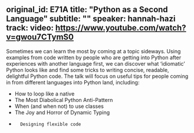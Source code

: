 original_id: E71A
title: "Python as a Second Language"
subtitle: ""
speaker: hannah-hazi
track: 
video: https://www.youtube.com/watch?v=gwou7CTymS0
---
Sometimes we can learn the most by coming at a topic sideways. Using examples from code written by people who are getting into Python after experiences with another language first, we can discover what ‘idiomatic’ Python looks like and find some tricks to writing concise, readable, delightful Python code. The talk will focus on useful tips for people coming in from different languages into Python land, including:

-	How to loop like a native
-	The Most Diabolical Python Anti-Pattern
-	When (and when not) to use classes
-	The Joy and Horror of Dynamic Typing
-       Designing flexible code